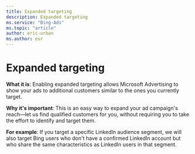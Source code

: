 ```yaml
---
title: Expanded targeting
description: Expanded targeting
ms.service: "Bing-Ads"
ms.topic: "article"
author: eric-urban
ms.author: eur
---
```


# Expanded targeting

**What it is**: Enabling expanded targeting allows Microsoft Advertising to show your ads to additional customers similar to the ones you currently target.

**Why it's important**: This is an easy way to expand your ad campaign's reach—let us find qualified customers for you, without requiring you to take the effort to identify and target them.

**For example**:  If you target a specific LinkedIn audience segment, we will also target Bing users who don't have a confirmed LinkedIn account but who share the same characteristics as LinkedIn users in that segment.


